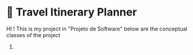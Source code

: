 # 🧭 Travel Itinerary Planner

HI ! This is my project in "Projeto de Software" below are the conceptual classes of the project

1.
